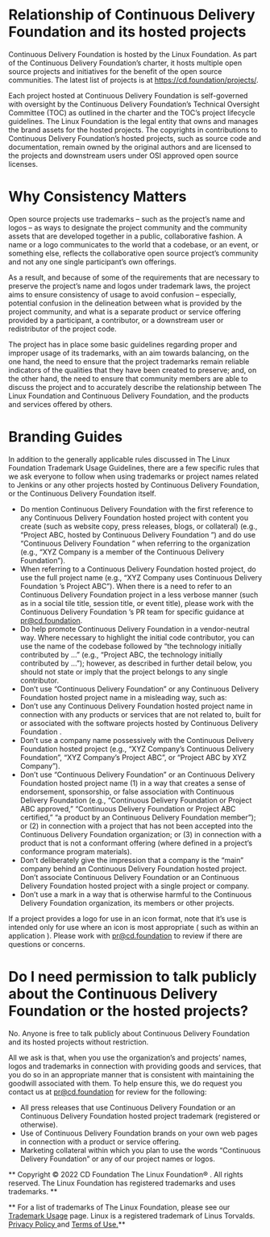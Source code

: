 # Relationship of Continuous Delivery Foundation  and its hosted projects

Continuous Delivery Foundation is hosted by the Linux Foundation. As part of the Continuous Delivery Foundation’s charter, it hosts multiple open source projects and initiatives for the benefit of the open source communities. The latest list of projects is at https://cd.foundation/projects/.

Each project hosted at Continuous Delivery Foundation is self-governed with oversight by the Continuous Delivery Foundation’s Technical Oversight Committee (TOC) as outlined in the charter and the TOC’s project lifecycle guidelines. The Linux Foundation is the legal entity that owns and manages the brand assets for the hosted projects. The copyrights in contributions to Continuous Delivery Foundation’s hosted projects, such as source code and documentation, remain owned by the original authors and are licensed to the projects and downstream users under OSI approved open source licenses.

# Why Consistency Matters

Open source projects use trademarks – such as the project’s name and logos – as ways to designate the project community and the community assets that are developed together in a public, collaborative fashion. A name or a logo communicates to the world that a codebase, or an event, or something else, reflects the collaborative open source project’s community and not any one single participant’s own offerings.

As a result, and because of some of the requirements that are necessary to preserve the project’s name and logos under trademark laws, the project aims to ensure consistency of usage to avoid confusion – especially, potential confusion in the delineation between what is provided by the project community, and what is a separate product or service offering provided by a participant, a contributor, or a downstream user or redistributor of the project code.

The project has in place some basic guidelines regarding proper and improper usage of its trademarks, with an aim towards balancing, on the one hand, the need to ensure that the project trademarks remain reliable indicators of the qualities that they have been created to preserve; and, on the other hand, the need to ensure that community members are able to discuss the project and to accurately describe the relationship between The Linux Foundation and Continuous Delivery Foundation, and the products and services offered by others.

# Branding Guides

In addition to the generally applicable rules discussed in The Linux Foundation Trademark Usage Guidelines, there are a few specific rules that we ask everyone to follow when using trademarks or project names related to Jenkins or any other projects hosted by Continuous Delivery Foundation, or the Continuous Delivery Foundation itself.

* Do mention Continuous Delivery Foundation  with the first reference to any Continuous Delivery Foundation hosted project with content you create (such as website copy, press releases, blogs, or collateral) (e.g., “Project ABC, hosted by Continuous Delivery Foundation ”) and do use “Continuous Delivery Foundation ” when referring to the organization (e.g., “XYZ Company is a member of the Continuous Delivery Foundation”).
* When referring to a Continuous Delivery Foundation  hosted project, do use the full project name (e.g., “XYZ Company uses Continuous Delivery Foundation ’s Project ABC”). When there is a need to refer to an Continuous Delivery Foundation project in a less verbose manner (such as in a social tile title, session title, or event title), please work with the Continuous Delivery Foundation ’s PR team for specific guidance at pr@cd.foundation.
* Do help promote Continuous Delivery Foundation  in a vendor-neutral way.  Where necessary to highlight the initial code contributor, you can use the name of the codebase followed by “the technology initially contributed by …” (e.g., “Project ABC, the technology initially contributed by …”); however, as described in further detail below, you should not state or imply that the project belongs to any single contributor.
* Don’t use “Continuous Delivery Foundation” or any Continuous Delivery Foundation  hosted project name  in a misleading way, such as:
* Don’t use any Continuous Delivery Foundation hosted project name in connection with any products or services that are not related to, built for or associated with the software projects hosted by Continuous Delivery Foundation .
* Don’t use a company name possessively with the Continuous Delivery Foundation  hosted project (e.g., “XYZ Company’s Continuous Delivery Foundation”, “XYZ Company’s Project ABC”, or “Project ABC by XYZ Company”).
* Don’t use “Continuous Delivery Foundation” or an Continuous Delivery Foundation hosted project name (1) in a way that creates a sense of endorsement, sponsorship, or false association with Continuous Delivery Foundation  (e.g., “Continuous Delivery Foundation or Project ABC approved,” “Continuous Delivery Foundation or Project ABC certified,” “a product by an Continuous Delivery Foundation  member”); or (2) in connection with a project that has not been accepted into the Continuous Delivery Foundation organization; or (3) in connection with a product that is not a conformant offering (where defined in a project’s conformance program materials).
* Don’t deliberately give the impression that a company is the “main” company behind an Continuous Delivery Foundation hosted project. Don’t associate Continuous Delivery Foundation or an Continuous Delivery Foundation hosted project with a single project or company.
* Don’t use a mark in a way that is otherwise harmful to the Continuous Delivery Foundation organization, its members or other projects.

If a project provides a logo for use in an icon format, note that it’s use is intended only for use where an icon is most appropriate ( such as within an application ). Please work with pr@cd.foundation to review if there are questions or concerns.

# Do I need permission to talk publicly about the Continuous Delivery Foundation or the hosted projects?

No. Anyone is free to talk publicly about Continuous Delivery Foundation and its hosted projects without restriction.

All we ask is that, when you use the organization’s and projects’ names, logos and trademarks in connection with providing goods and services, that you do so in an appropriate manner that is consistent with maintaining the goodwill associated with them. To help ensure this, we do request you contact us at pr@cd.foundation for review for the following:

* All press releases that use Continuous Delivery Foundation or an Continuous Delivery Foundation hosted project trademark (registered or otherwise).
* Use of Continuous Delivery Foundation brands on your own web pages in connection with a product or service offering.
* Marketing collateral within which you plan to use the words “Continuous Delivery Foundation” or any of our project names or logos.

** Copyright © 2022 CD Foundation The Linux Foundation® . All rights reserved. The Linux Foundation has registered trademarks and uses trademarks. **

** For a list of trademarks of The Linux Foundation, please see our [Trademark Usage](https://www.linuxfoundation.org/trademark-usage) page. Linux is a registered trademark of Linus Torvalds. [Privacy Policy ](http://www.linuxfoundation.org/privacy)and [Terms of Use.](http://www.linuxfoundation.org/terms)**
